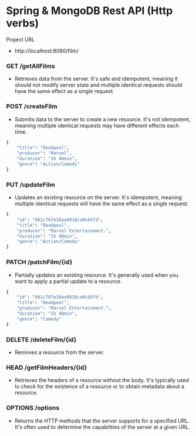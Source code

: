 # Spring & MongoDB Rest API (Http verbs) 
  Project URL
  - http://localhost:8080/film/

### GET /getAllFilms 

- Retrieves data from the server. It's safe and idempotent, meaning it should not modify server state and multiple identical requests should have the same effect as a single request.

### POST /createFilm  

- Submits data to the server to create a new resource. It's not idempotent, meaning multiple identical requests may have different effects each time.
```bash
{
    "title": "Deadpool",
    "producer": "Marvel",
    "duration": "1h 48min",
    "genre": "Action/Comedy"
}
```

### PUT /updateFilm

- Updates an existing resource on the server. It's idempotent, meaning multiple identical requests will have the same effect as a single request.
```bash
{
    "id": "661c787e10aa9918ca0cb5fd",
    "title": "Deadpool",
    "producer": "Marvel Entertainment.",
    "duration": "1h 48min",
    "genre": "Action/Comedy"
}
```

### PATCH /patchFilm/{id}

- Partially updates an existing resource. It's generally used when you want to apply a partial update to a resource.
```bash
{
    "id": "661c787e10aa9918ca0cb5fd",
    "title": "Deadpool",
    "producer": "Marvel Entertainment.",
    "duration": "1h 48min",
    "genre": "Comedy"
}
```

### DELETE /deleteFilm/{id}

- Removes a resource from the server.
  

### HEAD /getFilmHeaders/{id}

- Retrieves the headers of a resource without the body. It's typically used to check for the existence of a resource or to obtain metadata about a resource.


### OPTIONS /options

- Returns the HTTP methods that the server supports for a specified URL. It's often used to determine the capabilities of the server at a given URL.

